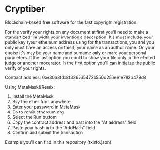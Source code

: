 # Cryptiber
Blockchain-based free software for the fast copyright registration

For the verify your rights on any document at first you'll need to make a standartized file width your invention's description. 
It's must include: your public key (your ethereum address using for the transactions; you and you only must have an access on this!),
your name as an author name. On your choise it's may be your name and surname only or more your personal paraneters. It the last option you could 
to show your file only to the elected judge or another moderator. In the first option you'll can initialize the public verify of your rights.

Contract address:
0xe30a3fdc8f336765473b550d256ee1e782b479d8

Using MetaMask&Remix:
1. Install the MetaMask
2. Buy the ether from anywhere
3. Enter your password in MetaMask
4. Go to remix.ethereum.org
5. Select the Run buttom
6. Copy the contract address and past into the "At address" field
7. Paste your hash in to the "AddHash" field
8. Confirm and submit the transaction

Example you'll can find in this repository (txinfo.json).

